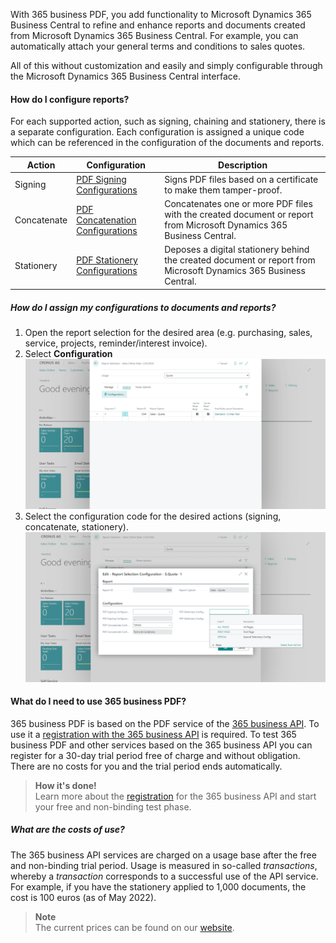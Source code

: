 With 365 business PDF, you add functionality to Microsoft Dynamics 365 Business Central to refine and enhance reports and documents created from Microsoft Dynamics 365 Business Central. For example, you can automatically attach your general terms and conditions to sales quotes.

All of this without customization and easily and simply configurable through the Microsoft Dynamics 365 Business Central interface.

#### How do I configure reports?

For each supported action, such as signing, chaining and stationery, there is a separate configuration. Each configuration is assigned a unique code which can be referenced in the configuration of the documents and reports.

| Action | Configuration | Description |
| --- | --- | --- |
| Signing | [PDF Signing Configurations](../signing/) | Signs PDF files based on a certificate to make them tamper-proof. |
| Concatenate | [PDF Concatenation Configurations](../concatenate/) | Concatenates one or more PDF files with the created document or report from Microsoft Dynamics 365 Business Central. |
| Stationery | [PDF Stationery Configurations](../stationery/) | Deposes a digital stationery behind the created document or report from Microsoft Dynamics 365 Business Central. |

##### How do I assign my configurations to documents and reports?

1. Open the report selection for the desired area (e.g. purchasing, sales, service, projects, reminder/interest invoice).
2. Select **Configuration**
   ![Report Selection - Configuration Action](/assets/images/365-business-pdf/report-selections.png)
3. Select the configuration code for the desired actions (signing, concatenate, stationery).
   ![Report Selection Configuration](/assets/images/365-business-pdf/report-selection-configuration.png)  

#### What do I need to use 365 business PDF?

365 business PDF is based on the PDF service of the [365 business API](../../365-business-api). To use it a [registration with the 365 business API](../../365-business-api/registration/) is required. To test 365 business PDF and other services based on the 365 business API you can register for a 30-day trial period free of charge and without obligation.
There are no costs for you and the trial period ends automatically.

> **How it's done!**<br>Learn more about the [registration](../../365-business-api/registration/) for the 365 business API and start your free and non-binding test phase.

##### What are the costs of use?

The 365 business API services are charged on a usage base after the free and non-binding trial period. Usage is measured in so-called *transactions*, whereby a *transaction* corresponds to a successful use of the API service.
For example, if you have the stationery applied to 1,000 documents, the cost is 100 euros (as of May 2022).

> **Note**<br>The current prices can be found on our [website](https://365businessdev.com/cloud/preise/pdf/).